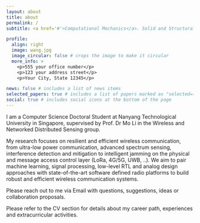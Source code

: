 ```yaml
---
layout: about
title: about
permalink: /
subtitle: <a href='#'>Computational Mechanics</a>. Solid and Structural Mechanics 

profile:
  align: right
  image: wang.jpg
  image_circular: false # crops the image to make it circular
  more_info: >
    <p>555 your office number</p>
    <p>123 your address street</p>
    <p>Your City, State 12345</p>

news: false # includes a list of news items
selected_papers: true # includes a list of papers marked as "selected={true}"
social: true # includes social icons at the bottom of the page
---
```


I am a Computer Science Doctoral Student at Nanyang Technological University in Singapore, supervised by Prof. Dr Mo Li in the Wireless and Networked Distributed Sensing group.

My research focuses on resilient and efficient wireless communication, from ultra-low power communication, advanced spectrum sensing, interference detection and mitigation to intelligent jamming on the physical and message access control layer (LoRa, 4G/5G, UWB, ..). We aim to pair machine learning, signal processing, low-level RTL and analog design approaches with state-of-the-art software defined radio platforms to build robust and efficient wireless communication systems.

Please reach out to me via Email with questions, suggestions, ideas or collaboration proposals.

Please refer to the CV section for details about my career path, experiences and extracurricular activities.
